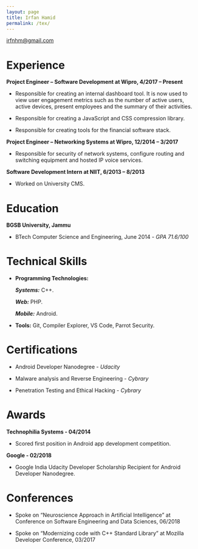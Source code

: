 ```yaml
---
layout: page
title: Irfan Hamid
permalink: /tex/
---
```


<irfnhm@gmail.com>


# Experience
**Project Engineer – Software Development at Wipro, 4/2017 – Present** 

*    Responsible for creating an internal dashboard tool. It is now used to view user engagement metrics such as the number of active users, active devices, present employees and the summary of their activities. 

*    Responsible for creating a JavaScript and CSS compression library.

*    Responsible for creating tools for the financial software stack.


**Project Engineer –  Networking Systems at Wipro, 12/2014 – 3/2017**

*    Responsible for security of network systems, configure routing and switching equipment and hosted IP voice services.


**Software Development Intern at NIIT, 6/2013 – 8/2013** 

*    Worked on University CMS.


# Education

**BGSB University, Jammu** 

*    BTech Computer Science and Engineering, June 2014 - *GPA 71.6/100*


# Technical Skills

*    **Programming Technologies:**

	 ***Systems:*** C++.

	 ***Web:*** PHP.

	 ***Mobile:*** Android.

*    **Tools:** Git, Compiler Explorer, VS Code, Parrot Security.


# Certifications

*    Android Developer Nanodegree - *Udacity*

*    Malware analysis and Reverse Engineering - *Cybrary*

*    Penetration Testing and Ethical Hacking - *Cybrary*


# Awards

**Technophilia Systems - 04/2014** 

*    Scored first position in Android app development competition.

**Google - 02/2018** 

*    Google India Udacity Developer Scholarship Recipient for Android Developer Nanodegree.


# Conferences

*    Spoke on “Neuroscience Approach in Artificial Intelligence” at Conference on Software Engineering and Data Sciences, 06/2018

*    Spoke on “Modernizing code with C++ Standard Library” at Mozilla Developer Conference, 03/2017
